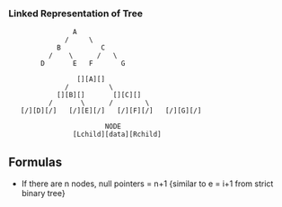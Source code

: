 ### Linked Representation of Tree
                    A
                  /     \
                B          C
              /    \      /   \  
            D       E   F       G

                     [][A][]
                  /          \
                [][B][]       [][C][]
              /       \      /        \  
       [/][D][/]   [/][E][/]   [/][F][/]   [/][G][/]

                            NODE
                    [Lchild][data][Rchild]


## Formulas 
* If there are n nodes, 
null pointers = n+1            {similar to e = i+1 from strict binary tree}

